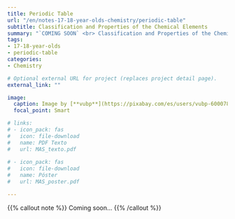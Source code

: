 ```yaml
---
title: Periodic Table
url: "/en/notes-17-18-year-olds-chemistry/periodic-table"
subtitle: Classification and Properties of the Chemical Elements
summary: "`COMING SOON` <br> Classification and Properties of the Chemical Elements."
tags:
- 17-18-year-olds
- periodic-table
categories:
- Chemistry

# Optional external URL for project (replaces project detail page).
external_link: ""

image:
  caption: Image by [**vubp**](https://pixabay.com/es/users/vubp-6000785/) on [Pixabay](https://pixabay.com/es/)
  focal_point: Smart

# links:
# - icon_pack: fas
#   icon: file-download
#   name: PDF Texto
#   url: MAS_texto.pdf
  
# - icon_pack: fas
#   icon: file-download
#   name: Póster
#   url: MAS_poster.pdf

---
```


{{% callout note %}}
Coming soon...
{{% /callout %}}
